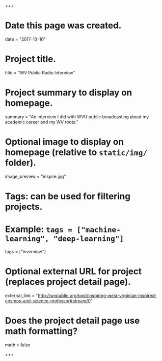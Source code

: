 +++
# Date this page was created.
date = "2017-10-10"

# Project title.
title = "WV Public Radio Interview"

# Project summary to display on homepage.
summary = "An interview I did with WVU public broadcasting about my academic career and my WV roots."

# Optional image to display on homepage (relative to `static/img/` folder).
image_preview = "inspire.jpg"

# Tags: can be used for filtering projects.
# Example: `tags = ["machine-learning", "deep-learning"]`
tags = ["inverview"]

# Optional external URL for project (replaces project detail page).
external_link = "http://wvpublic.org/post/inspiring-west-virginian-inspired-cosmos-and-science-professor#stream/0"

# Does the project detail page use math formatting?
math = false

+++
